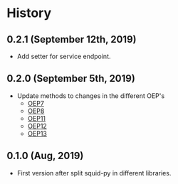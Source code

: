 History
=======

0.2.1 (September 12th, 2019)
---------------------------
* Add setter for service endpoint.

0.2.0 (September 5th, 2019)
---------------------------
* Update methods to changes in the different OEP's 
  - [OEP7](https://github.com/oceanprotocol/OEPs/tree/master/7/v0.2)
  - [OEP8](https://github.com/oceanprotocol/OEPs/tree/master/8/v0.4)
  - [OEP11](https://github.com/oceanprotocol/OEPs/tree/master/11/v0.2)
  - [OEP12](https://github.com/oceanprotocol/OEPs/tree/master/12)
  - [OEP13](https://github.com/oceanprotocol/OEPs/tree/master/13)

0.1.0 (Aug, 2019)
-----------------------
* First version after split squid-py in different libraries.